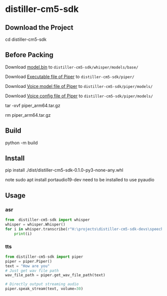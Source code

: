 # distiller-cm5-sdk

## Download the Project

cd distiller-cm5-sdk

## Before Packing
Download [model.bin](https://drive.google.com/file/d/1g3ab4ezOehtajecpRaHjy_uBlh6zNJN0/view?usp=sharing) to `distiller-cm5-sdk/whisper/models/base/`

Download [Executable file of Piper](https://github.com/rhasspy/piper/releases/download/v1.2.0/piper_arm64.tar.gz) to `distiller-cm5-sdk/piper/`

Download [Voice model file of Piper](https://huggingface.co/rhasspy/piper-voices/resolve/v1.0.0/en/en_US/amy/medium/en_US-amy-medium.onnx?download=true) to `distiller-cm5-sdk/piper/models/`

Download [Voice config file of Piper](https://huggingface.co/rhasspy/piper-voices/resolve/v1.0.0/en/en_US/amy/medium/en_US-amy-medium.onnx.json?download=true) to `distiller-cm5-sdk/piper/models/`

tar -xvf piper_arm64.tar.gz

rm piper_arm64.tar.gz

## Build
python -m build

## Install
pip install ./dist/distiller-cm5-sdk-0.1.0-py3-none-any.whl

note sudo apt install portaudio19-dev need to be installed to use pyaudio

## Usage
### asr
```python
from  distiller-cm5-sdk import whisper
whisper = whisper.Whisper()
for i in whisper.transcribe(r"H:\projects\distiller-cm5-sdk-devs\speech.wav"):
    print(i)
```

### tts
```python
from distiller-cm5-sdk import piper
piper = piper.Piper()
text = "How are you"
# Just get wav file path
wav_file_path = piper.get_wav_file_path(text)

# Directly output streaming audio 
piper.speak_stream(text, volume=30)
```
